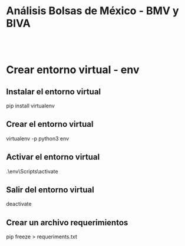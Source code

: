 # Análisis Bolsas de México - BMV y BIVA
<br><br>

# Crear entorno virtual - env
## Instalar el entorno virtual
pip install virtualenv

## Crear el entorno virtual
virtualenv -p python3 env  

## Activar el entorno virtual
.\env\Scripts\activate

## Salir del entorno virtual
deactivate

## Crear un archivo requerimientos 
pip freeze > requeriments.txt


